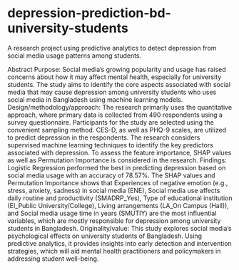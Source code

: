 # depression-prediction-bd-university-students
A research project using predictive analytics to detect depression from social media usage patterns among students.


Abstract 
Purpose: Social media’s growing popularity and usage has raised concerns about how it may affect mental health, especially for university students. The study aims to identify the core aspects associated with social media that may cause depression among university students who uses social media in Bangladesh using machine learning models. 
Design/methodology/approach: The research primarily uses the quantitative approach, where primary data is collected from 490 respondents using a survey questionnaire. Participants for the study are selected using the convenient sampling method. CES-D, as well as PHQ-9 scales, are utilized to predict depression in the respondents. The research considers supervised machine learning techniques to identify the key predictors associated with depression. To assess the feature importance, SHAP values as well as Permutation Importance is considered in the research. 
Findings: Logistic Regression performed the best in predicting depression based on social media usage with an accuracy of 78.57%. The SHAP values and Permutation Importance shows that Experiences of negative emotion (e.g., stress, anxiety, sadness) in social media (ENE), Social media use affects daily routine and productivity (SMADRP_Yes), Type of educational institution (EI_Public University/College), Living arrangements (LA_On Campus (Hall)), and Social media usage time in years (SMUTIY) are the most influential variables, which are mostly responsible for depression among university students in Bangladesh. 
Originality/value: This study explores social media’s psychological effects on university students of Bangladesh.  Using predictive analytics, it provides insights into early detection and intervention strategies, which will aid mental health practitioners and policymakers in addressing student well-being.
